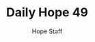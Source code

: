 ---
image: /assets/img/daily-hope-default-artwork.png
title: Daily Hope 49
number: 49
categories:
  - Daily Hope
author: Hope Staff
notes: Daily Hope 49
embed: >-
  <iframe style="border-radius:12px" src="https://open.spotify.com/embed/episode/5uud6wG9jStKDyTixcruKN?utm_source=generator" width="100%" height="352" frameBorder="0" allowfullscreen="" allow="autoplay; clipboard-write; encrypted-media; fullscreen; picture-in-picture" loading="lazy"></iframe>
---